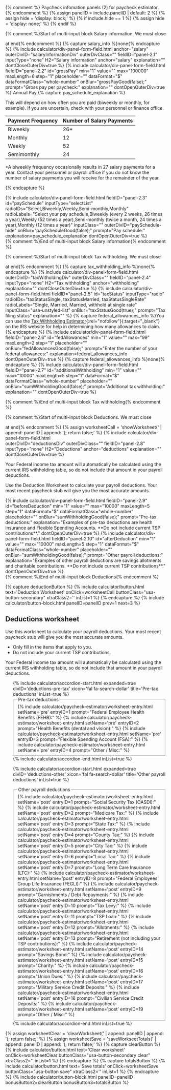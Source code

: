 {% comment %}
Paycheck infomation panels (2) for paycheck estimator.
{% endcomment %}
{% assign panelID = include.panelID | default: 2 %}
{% assign hide = 'display: block;' %}
{% if include.hide == 1 %} {% assign hide = 'display: none;' %} {% endif %}

<section id="panel-{{ panelID }}" class="calculator-panel" style="{{ hide }}"  markdown="1">

{% comment %}Start of multi-input block Salary information.  We must close <div> at end{% endcomment %}
{% capture salary_info %}none{% endcapture %}
{% include calculator/div-panel-form-field.html anchor="salary"
  outerDivID="salaryInformationDiv" outerDivClass=""
  fieldID="panel-2.1" inputType="none" H2="Salary information" anchor="salary"
  explanation=""  dontCloseOuterDiv=true
%}
{% include calculator/div-panel-form-field.html
  fieldID="panel-2.2" id="grossPay"
  min="1" value="" max="100000" maxLength=6 step="1"
  placeholder="" dataFormat="$"  dataFormatClass="whole-number"
  onBlur="grossPayGood(false);" prompt="Gross pay per paycheck:"
  explanation=""  dontOpenOuterDiv=true
%}
<span class="hide">Annual Pay <span ID='annualGrossPay'></span></span>
{% capture pay_schedule_explanation %}

This will depend on how often you are paid (biweekly or monthly, for example). If you are uncertain, check with your personnel or finance office.

<table class="pay-schedule-table">
<thead>
<tr><th scope="col">Payment Frequency</th><th scope="col">Number of Salary Payments</th></tr>
</thead>
<tbody>
<tr><td>Biweekly</td><td>26*</td></tr>
<tr><td>Monthly</td><td>12</td></tr>
<tr><td>Weekly</td><td>52</td></tr>
<tr><td>Semimonthly</td><td>24</td></tr>
</tbody></table>

\*A biweekly frequency occasionally results in 27 salary payments for a year.  Contact your personnel or payroll office if you do not know the number of salary payments you will receive for the remainder of the year.

{% endcapture %}
<div id='paySchedule-hide'>
{% include calculator/div-panel-form-field.html
  fieldID="panel-2.3" id="paySchedule"
  inputType="selectList"
  radioIDs="Select,Biweekly,Weekly,Semi-monthly,Monthly"
  radioLabels="Select your pay schedule,Biweekly (every 2 weeks&comma; 26 times a year),Weekly (52  times a year),Semi-monthly (twice a month&comma; 24 times a year),Monthly (12  times a year)"
  inputClass="" outerDivID="paySchedule-hide"
  onBlur="payScheduleGood(false);" prompt="Pay schedule:"
  explanation=pay_schedule_explanation dontOpenOuterDiv=true
%}
</div>
<input type="hidden" name="lastPaySchedule" id="lastPaySchedule" value="Select">
</div>{% comment %}End of multi-input block Salary information{% endcomment %}

{% comment %}Start of multi-input block Tax withholding.  We must close <div> at end{% endcomment %}
{% capture tax_withholding_info %}none{% endcapture %}
{% include calculator/div-panel-form-field.html  
  outerDivID="taxWitholdingDiv" outerDivClass=""
  fieldID="panel-2.4" inputType="none" H2="Tax withholding" anchor="withholding"
  explanation=""  dontCloseOuterDiv=true
%}
{% include calculator/div-panel-form-field.html
  fieldID="panel-2.5" id="taxStatus"
  inputType="radio" radioIDs="taxStatusSingle, taxStatusMarried, taxStatusSingleRate"
  radioLabels="Single, Married, Married&comma; withhold at single rate"
  inputClass="usa-unstyled-list"
  onBlur="taxStatusGood(true);"  prompt="Tax filing status"  explanation=""
%}
{% capture federal_allowances_info %}You can use the <span class="nobr">[Tax Withholding Estimator](/exit/?idx=166){:rel="nofollow"}{:target="\_blank"}</span> on the IRS website for help in determining how many allowances to claim.{% endcapture %}
{% include calculator/div-panel-form-field.html
  fieldID="panel-2.6" id="fedAllowances"
  min="1" value="" max="99" maxLength=2 step="1"
  placeholder="" onBlur="fedAllowancesGood(false);"
  prompt="Enter the number of your federal allowances:"
  explanation=federal_allowances_info  dontOpenOuterDiv=true
%}
{% capture federal_allowances_info %}none{% endcapture %}
{% include calculator/div-panel-form-field.html
  fieldID="panel-2.7" id="additionalWithholding"
  min="1" value="" max="10000" maxLength=5 step="1"
  dataFormat="$"  dataFormatClass="whole-number"
  placeholder="" onBlur="sumWithholdingGood(false);"
  prompt="Additional tax withholding:" explanation=""  dontOpenOuterDiv=true
%}
</div>{% comment %}End of multi-input block Tax withholding{% endcomment %}

{% comment %}Start of multi-input block Deductions.  We must close <div> at end{% endcomment %}
{% assign worksheetCall = 'showWorksheet(' | append: panelID | append: '); return false;' %}
{% include calculator/div-panel-form-field.html  
  outerDivID="deductionsDiv" outerDivClass=""
  fieldID="panel-2.8" inputType="none" H2="Deductions" anchor="deductions"
  explanation=""  dontCloseOuterDiv=true
%}
<p>Your Federal income tax amount will automatically be calculated using the current IRS withholding table, so do not include that amount in your payroll deductions.</p>
<p>Use the <a onClick="{{worksheetCall}}">Deduction Worksheet</a> to calculate your payroll deductions. Your most recent paycheck stub will give you the most accurate amounts.</p>
{% include calculator/div-panel-form-field.html
  fieldID="panel-2.9" id="beforeDeduction"
  min="1" value="" max="10000" maxLength=5 step="1"
  dataFormat="$"  dataFormatClass="whole-number"
  placeholder="" onBlur="sumWithholdingGood(false);"
  prompt="Pre-tax deductions:"
  explanation="Examples of pre-tax deductions are health insurance and Flexible Spending Accounts. **Do not include current TSP contributions**."
  dontOpenOuterDiv=true
%}
{% include calculator/div-panel-form-field.html
  fieldID="panel-2.10" id="afterDeduction"
  min="1" value="" max="10000" maxLength=5 step="1"
  dataFormat="$"  dataFormatClass="whole-number"
  placeholder="" onBlur="sumWithholdingGood(false);"
  prompt="Other payroll deductions:"
  explanation="Examples of other payroll deductions are savings allotments and charitable contributions. **Do not include current TSP contributions**."
  dontOpenOuterDiv=true
%}
</div>{% comment %}End of multi-input block Deductions{% endcomment %}

{% capture deductionButton %}
{% include calculator/button.html text='Deduction Worksheet'
  onClick=worksheetCall buttonClass="usa-button-secondary" xtraClass2='' inList=1 %}
{% endcapture %}
{% include calculator/button-block.html panelID=panelID prev=1 next=3 %}

</section>

<section id="panel-{{ panelID }}-worksheet" class="calculator-panel hide" markdown="1">

## Deductions worksheet

Use this worksheet to calculate your payroll deductions. Your most recent paycheck stub will give you the most accurate amounts.

- Only fill in the items that apply to you.
- Do not include your current TSP contributions.

Your Federal income tax amount will automatically be calculated using the current IRS withholding table, so do not include that amount in your payroll deductions.

<ul class="usa-accordion">
{% include calculator/accordion-start.html expanded=true divID='deductions-pre-tax'
    xicon='fal fa-search-dollar' title='Pre-tax deductions' inList=true %}
<fieldset>
  <legend class="sr-only">Pre-tax deductions</legend>
  {% include calculator/paycheck-estimator/worksheet-entry.html setName='pre' entryID=1 prompt="Federal Employee Health Benefits (FEHB):" %}
  {% include calculator/paycheck-estimator/worksheet-entry.html setName='pre' entryID=2 prompt="Health Benefits (dental and vision):" %}
  {% include calculator/paycheck-estimator/worksheet-entry.html setName='pre' entryID=3 prompt="Flexible Spending Account (FSA):" %}
  {% include calculator/paycheck-estimator/worksheet-entry.html setName='pre' entryID=4 prompt="Other / Misc:" %}
</fieldset>
{% include calculator/accordion-end.html  inList=true %}
<!-- END div#deductions-pre-tax-->

{% include calculator/accordion-start.html expanded=true divID='deductions-other'
    xicon='fal fa-search-dollar' title='Other payroll deductions' inList=true %}
<fieldset>
<legend class="sr-only">Other payroll deductions</legend>
{% include calculator/paycheck-estimator/worksheet-entry.html setName='post' entryID=1 prompt="Social Security Tax (OASDI):" %}
{% include calculator/paycheck-estimator/worksheet-entry.html setName='post' entryID=2 prompt="Medicare Tax:" %}
{% include calculator/paycheck-estimator/worksheet-entry.html setName='post' entryID=3 prompt="State Tax:" %}
{% include calculator/paycheck-estimator/worksheet-entry.html setName='post' entryID=4 prompt="County Tax:" %}
{% include calculator/paycheck-estimator/worksheet-entry.html setName='post' entryID=5 prompt="City Tax:" %}
{% include calculator/paycheck-estimator/worksheet-entry.html setName='post' entryID=6 prompt="Local Tax:" %}
{% include calculator/paycheck-estimator/worksheet-entry.html setName='post' entryID=7 prompt="Long Term Care Insurance (LTC):" %}
{% include calculator/paycheck-estimator/worksheet-entry.html setName='post' entryID=8 prompt="Federal Employees' Group Life Insurance (FEGLI):" %}
{% include calculator/paycheck-estimator/worksheet-entry.html setName='post' entryID=9 prompt="Garnishments / Debt Repayments:" %}
{% include calculator/paycheck-estimator/worksheet-entry.html setName='post' entryID=10 prompt="Tax Levy:" %}
{% include calculator/paycheck-estimator/worksheet-entry.html setName='post' entryID=11 prompt="TSP Loan:" %}
{% include calculator/paycheck-estimator/worksheet-entry.html setName='post' entryID=12 prompt="Allotments:" %}
{% include calculator/paycheck-estimator/worksheet-entry.html setName='post' entryID=13 prompt="Retirement (not including your TSP contributions):" %}
{% include calculator/paycheck-estimator/worksheet-entry.html setName='post' entryID=14 prompt="Savings Bond:" %}
{% include calculator/paycheck-estimator/worksheet-entry.html setName='post' entryID=15 prompt="Charity:" %}
{% include calculator/paycheck-estimator/worksheet-entry.html setName='post' entryID=16 prompt="Union Dues:" %}
{% include calculator/paycheck-estimator/worksheet-entry.html setName='post' entryID=17 prompt="Military Service Credit Deposits:" %}
{% include calculator/paycheck-estimator/worksheet-entry.html setName='post' entryID=18 prompt="Civilian Service Credit Deposits:" %}
{% include calculator/paycheck-estimator/worksheet-entry.html setName='post' entryID=19 prompt="Other / Misc:" %}
</fieldset>
{% include calculator/accordion-end.html  inList=true %}
<!-- END div#deductions-other -->
</ul>

{% assign worksheetClear = 'clearWorksheet(' | append: panelID | append: '); return false;' %}
{% assign worksheetSave = 'saveWorkseetTotals(' | append: panelID | append: '); return false;' %}
{% capture clearButton %}
{% include calculator/button.html text='Clear worksheet'
  onClick=worksheetClear buttonClass="usa-button-secondary clear" xtraClass2='' inList=1 %}
{% endcapture %}
{% capture totalsButton %}
{% include calculator/button.html text='Save totals'
  onClick=worksheetSave buttonClass="usa-button save" xtraClass2='' inList=1 %}
{% endcapture %}
{% include calculator/button-block.html panelID=panelID bonusButton2=clearButton bonusButton3=totalsButton %}

</section>
